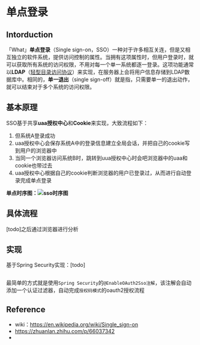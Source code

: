 # 单点登录

## Intorduction

「What」**单点登录**（Single sign-on，SSO）一种对于许多相互关连，但是又相互独立的软件系统，提供访问控制的属性。当拥有这项属性时，但用户登录时，就可以获取所有系统的访问权限，不用对每一个单一系统都逐一登录。这项功能通常以**LDAP**（[轻型目录访问协议](https://zh.wikipedia.org/wiki/轻型目录访问协议)）来实现，在服务器上会将用户信息存储到LDAP数据库中。相同的，**单一退出**（single sign-off）就是指，只需要单一的退出动作，就可以结束对于多个系统的访问权限。

## 基本原理

SSO基于共享**uaa授权中心**和**Cookie**来实现，大致流程如下：

1. 但系统A登录成功
2. uaa授权中心会保存系统A中的登录信息建立全局会话，并把自己的cookie写到用户的浏览器中
3. 当同一个浏览器访问系统B时，跳转到uua授权中心时会吧浏览器中的uaa和cookie也带过去
4. uaa授权中心根据自己的cookie判断浏览器的用户已登录过，从而进行自动登录完成单点登录

**单点时序图：![sso时序图](https://cdn.jsdelivr.net/gh/edgarding77/microservice-platform-doc@latest/image/func/sso%E6%97%B6%E5%BA%8F%E5%9B%BE.jpg)**

## 具体流程

[todo]之后通过浏览器进行分析



## 实现

基于Spring Security实现：[todo]

```java
```

最简单的方式就是使用`Spring Security`的`@EnableOAuth2Sso注解`，该注解会自动添加一个认证过滤器，自动完成`授权码模式`的oauth2授权流程



## Reference

- wiki：https://en.wikipedia.org/wiki/Single_sign-on
- https://zhuanlan.zhihu.com/p/66037342
- 